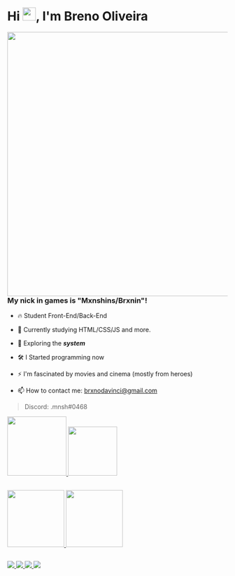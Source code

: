 
<h1 align="left">Hi <img src="https://raw.githubusercontent.com/kaueMarques/kaueMarques/master/hi.gif" height="30px">, I'm Breno Oliveira</h1>

</div>
<img align="right" height="603em" src="https://i.pinimg.com/originals/a2/e0/f3/a2e0f31030cd20e520883d0cc12f48f0.gif"/>
</div>

### My nick in games is "Mxnshins/Brxnin"!

- 🔥 Student Front-End/Back-End

- 🔭 Currently studying HTML/CSS/JS and more.

- 👾 Exploring the ***system***

- 🛠️ I Started programming now

- ⚡ I'm fascinated by movies and cinema (mostly from heroes)

- 📫 How to contact me: brxnodavinci@gmail.com

> Discord: .mnsh#0468

</div>
  <a href="https://github.com/brxnodavinci">
  <img height="135em" src="https://github-readme-stats.vercel.app/api?username=brxnodavinci&show_icons=true&theme=radical&include_all_comits=true&count_private=true"/>
  <img height="112em" src="https://github-readme-stats.vercel.app/api/top-langs/?username=brxnodavinci&layout=compact&theme=radical"/>
</div>

##

<div>
  <a href="https://github.com/brxnodavinci">
  <img height="130em" src="https://github-readme-stats.vercel.app/api/pin/?username=brxnodavinci&repo=nlw-esports-explorer&show_icons=true&theme=radical&include_all_comits=true&count_private=true"/>
  <img height="130em" src="https://github-readme-stats.vercel.app/api/pin/?username=brxnodavinci&repo=brxnodavinci.github.io&show_icons=true&theme=radical&include_all_comits=true&count_private=true"/>
</div>

##

<div style="display: inline_block">
  <a href="mailto:brxnodavinci@gmail.com" target="_blank"><img src="https://img.shields.io/badge/Gmail-D14836?style=for-the-badge&logo=gmail&logoColor=white"/>
  <a href="https://www.linkedin.com/in/brxnodavinci" target="_blank"><img src="https://img.shields.io/badge/LinkedIn-0077B5?style=for-the-badge&logo=linkedin&logoColor=dark"/>
  <a href="https://www.youtube.com/channel/UCYTueGTar0BDGKEYCyu0SCA" target="_blank"><img src="https://img.shields.io/badge/YouTube-%23FF0000.svg?style=for-the-badge&logo=YouTube&logoColor=dark"/>
  <a href="https://dev.to/brxnodavinci" target="_blank"><img src="https://img.shields.io/badge/dev.to-0A0A0A?style=for-the-badge&logo=devdotto&logoColor=dark"/>
</div>
